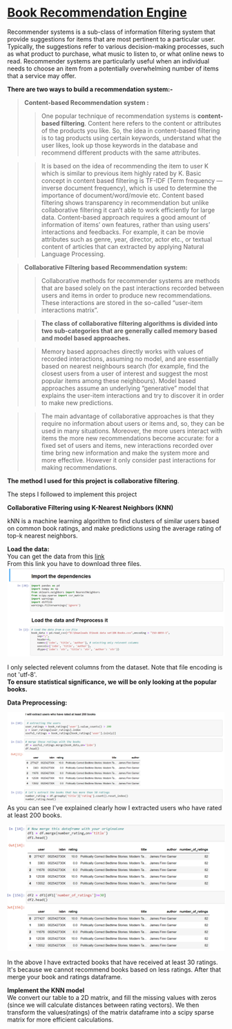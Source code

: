 # [Book Recommendation Engine](https://github.com/Saipavan790/Recommender-Systems)
Recommender systems is a sub-class of information filtering system that provide suggestions for items that are most pertinent to a particular user. Typically, the suggestions refer to various decision-making processes, such as what product to purchase, what music to listen to, or what online news to read. Recommender systems are particularly useful when an individual needs to choose an item from a potentially overwhelming number of items that a service may offer.

**There are two ways to build a recommendation system:-**

> **Content-based Recommendation system :**
>> One popular technique of recommendation systems is **content-based filtering**. Content here refers to the content or attributes of the products you like. So, the idea in content-based filtering is to tag products using certain keywords, understand what the user likes, look up those keywords in the database and recommend different products with the same attributes.

>> It is based on the idea of recommending the item to user K which is similar to previous item highly rated by K. Basic concept in content based filtering is TF-IDF (Term frequency — inverse document frequency), which is used to determine the importance of document/word/movie etc. Content based filtering shows transparency in recommendation but unlike collaborative filtering it can’t able to work efficiently for large data. Content-based approach requires a good amount of information of items’ own features, rather than using users’ interactions and feedbacks. For example, it can be movie attributes such as genre, year, director, actor etc., or textual content of articles that can extracted by applying Natural Language Processing.

> **Collaborative Filtering based Recommendation system:**
>> Collaborative methods for recommender systems are methods that are based solely on the past interactions recorded between users and items in order to produce new recommendations. These interactions are stored in the so-called “user-item interactions matrix”.

>> **The class of collaborative filtering algorithms is divided into two sub-categories that are generally called memory based and model based approaches.**

>> Memory based approaches directly works with values of recorded interactions, assuming no model, and are essentially based on nearest neighbours search (for example, find the closest users from a user of interest and suggest the most popular items among these neighbours). Model based approaches assume an underlying “generative” model that explains the user-item interactions and try to discover it in order to make new predictions.

>> The main advantage of collaborative approaches is that they require no information about users or items and, so, they can be used in many situations. Moreover, the more users interact with items the more new recommendations become accurate: for a fixed set of users and items, new interactions recorded over time bring new information and make the system more and more effective. However it only consider past interactions for making recommendations.

**The method I used for this project is collaborative filtering**.

The steps I followed to implement this project

**Collaborative Filtering using K-Nearest Neighbors (KNN)**

kNN is a machine learning algorithm to find clusters of similar users based on common book ratings, and make predictions using the average rating of top-k nearest neighbors.

**Load the data:**  
You can get the data from this [link](http://www2.informatik.uni-freiburg.de/~cziegler/BX/)  
From this link you have to download three files.  
![](https://github.com/Saipavan790/Recommender-Systems/blob/main/load_data1.png)

I only selected relevent columns from the dataset. Note that file encoding is not 'utf-8'.  
**To ensure statistical significance, we will be only looking at the popular books.**

**Data Preprocessing:**

![](https://github.com/Saipavan790/Recommender-Systems/blob/main/extract_users.png)  
As you can see I've explained clearly how I extracted users who have rated at least 200 books.

![](https://github.com/Saipavan790/Recommender-Systems/blob/main/extract_books.png)

In the above I have extracted books that have received at least 30 ratings. It's because we cannot recommend books based on less ratings. After that merge your book and ratings dataframe.

**Implement the KNN model**  
We convert our table to a 2D matrix, and fill the missing values with zeros (since we will calculate distances between rating vectors). We then transform the values(ratings) of the matrix dataframe into a scipy sparse matrix for more efficient calculations.



